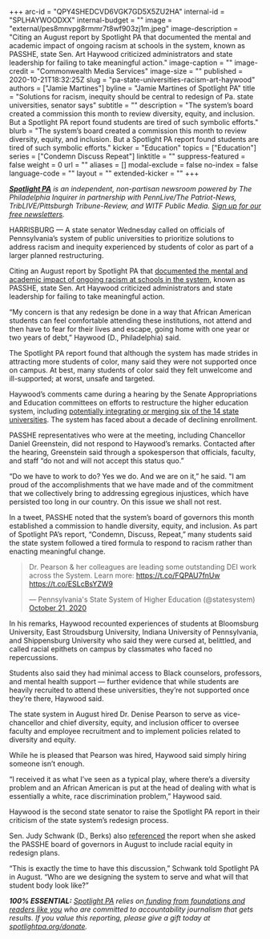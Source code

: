 +++
arc-id = "QPY4SHEDCVD6VGK7GD5X5ZU2HA"
internal-id = "SPLHAYWOODXX"
internal-budget = ""
image = "external/pes8mnvpg8rmmr7t8wf903zj1m.jpeg"
image-description = "Citing an August report by Spotlight PA that documented the mental and academic impact of ongoing racism at schools in the system, known as PASSHE, state Sen. Art Haywood criticized administrators and state leadership for failing to take meaningful action."
image-caption = ""
image-credit = "Commonwealth Media Services"
image-size = ""
published = 2020-10-21T18:32:25Z
slug = "pa-state-universities-racism-art-haywood"
authors = ["Jamie Martines"]
byline = "Jamie Martines of Spotlight PA"
title = "Solutions for racism, inequity should be central to redesign of Pa. state universities, senator says"
subtitle = ""
description = "The system’s board created a commission this month to review diversity, equity, and inclusion. But a Spotlight PA report found students are tired of such symbolic efforts."
blurb = "The system’s board created a commission this month to review diversity, equity, and inclusion. But a Spotlight PA report found students are tired of such symbolic efforts."
kicker = "Education"
topics = ["Education"]
series = ["Condemn Discuss Repeat"]
linktitle = ""
suppress-featured = false
weight = 0
url = ""
aliases = []
modal-exclude = false
no-index = false
language-code = ""
layout = ""
extended-kicker = ""
+++

<a href="https://www.spotlightpa.org/"><i><b>Spotlight PA</b></i></a><i> is an independent, non-partisan newsroom powered by The Philadelphia Inquirer in partnership with PennLive/The Patriot-News, TribLIVE/Pittsburgh Tribune-Review, and WITF Public Media. </i><a href="https://www.spotlightpa.org/newsletters"><i>Sign up for our free newsletters</i></a><i>.</i>

HARRISBURG — A state senator Wednesday called on officials of Pennsylvania’s system of public universities to prioritize solutions to address racism and inequity experienced by students of color as part of a larger planned restructuring.

Citing an August report by Spotlight PA that <a href="https://www.spotlightpa.org/news/2020/08/pennsylvania-public-universities-colleges-campus-racism/">documented the mental and academic impact of ongoing racism at schools in the system</a>, known as PASSHE, state Sen. Art Haywood criticized administrators and state leadership for failing to take meaningful action.

“My concern is that any redesign be done in a way that African American students can feel comfortable attending these institutions, not attend and then have to fear for their lives and escape, going home with one year or two years of debt,” Haywood (D., Philadelphia) said.

<script src="https://www.spotlightpa.org/embed.js" async></script><div data-spl-embed-version="1" data-spl-src="https://www.spotlightpa.org/embeds/newsletter/"></div>

The Spotlight PA report found that although the system has made strides in attracting more students of color, many said they were not supported once on campus. At best, many students of color said they felt unwelcome and ill-supported; at worst, unsafe and targeted.

Haywood’s comments came during a hearing by the Senate Appropriations and Education committees on efforts to restructure the higher education system, including <a href="https://triblive.com/news/pennsylvania/officials-at-pennsylvania-state-universities-move-forward-with-merger-study-as-iup-aims-at-its-own-restructuring-plan/">potentially integrating or merging six of the 14 state universities</a>. The system has faced about a decade of declining enrollment.

PASSHE representatives who were at the meeting, including Chancellor Daniel Greenstein, did not respond to Haywood’s remarks. Contacted after the hearing, Greenstein said through a spokesperson that officials, faculty, and staff “do not and will not accept this status quo.”

“Do we have to work to do? Yes we do. And we are on it,” he said. "I am proud of the accomplishments that we have made and of the commitment that we collectively bring to addressing egregious injustices, which have persisted too long in our country. On this issue we shall not rest.

In a tweet, PASSHE noted that the system’s board of governors this month established a commission to handle diversity, equity, and inclusion. As part of Spotlight PA’s report, “Condemn, Discuss, Repeat,” many students said the state system followed a tired formula to respond to racism rather than enacting meaningful change.

<blockquote class="twitter-tweet"><p lang="en" dir="ltr">Dr. Pearson &amp; her colleagues are leading some outstanding DEI work across the System. Learn more: <a href="https://t.co/FQPAU7fnUw">https://t.co/FQPAU7fnUw</a> <a href="https://t.co/ESLcBsYZW9">https://t.co/ESLcBsYZW9</a></p>&mdash; Pennsylvania&#39;s State System of Higher Education (@statesystem) <a href="https://twitter.com/statesystem/status/1318949493388304385?ref_src=twsrc%5Etfw">October 21, 2020</a></blockquote>
<script async src="https://platform.twitter.com/widgets.js" charset="utf-8"></script>


In his remarks, Haywood recounted experiences of students at Bloomsburg University, East Stroudsburg University, Indiana University of Pennsylvania, and Shippensburg University who said they were cursed at, belittled, and called racial epithets on campus by classmates who faced no repercussions.

Students also said they had minimal access to Black counselors, professors, and mental health support — further evidence that while students are heavily recruited to attend these universities, they’re not supported once they’re there, Haywood said.

The state system in August hired Dr. Denise Pearson to serve as vice-chancellor and chief diversity, equity, and inclusion officer to oversee faculty and employee recruitment and to implement policies related to diversity and equity.

While he is pleased that Pearson was hired, Haywood said simply hiring someone isn’t enough.

<script src="https://www.spotlightpa.org/embed.js" async></script><div data-spl-embed-version="1" data-spl-src="https://www.spotlightpa.org/embeds/donate/?teaser_text=Spotlight%20PA%20provides%20essential%2C%20public-service%20journalism%20thanks%20to%20readers%20like%20you.%20Help%20us%20continue%20that%20work."></div>

“I received it as what I’ve seen as a typical play, where there’s a diversity problem and an African American is put at the head of dealing with what is essentially a white, race discrimination problem,” Haywood said.

Haywood is the second state senator to raise the Spotlight PA report in their criticism of the state system’s redesign process.

Sen. Judy Schwank (D., Berks) also <a href="https://www.spotlightpa.org/news/2020/08/pa-campus-racism-state-system-judy-schwank-passhe/">referenced</a> the report when she asked the PASSHE board of governors in August to include racial equity in redesign plans.

“This is exactly the time to have this discussion,” Schwank told Spotlight PA in August. “Who are we designing the system to serve and what will that student body look like?”

<i><b>100% ESSENTIAL:</b></i><i> </i><a href="https://www.spotlightpa.org/"><i>Spotlight PA</i></a><i> relies on</i><a href="https://www.spotlightpa.org/support"><i> funding from foundations and readers like you</i></a><i> who are committed to accountability journalism that gets results. If you value this reporting, please give a gift today at </i><a href="http://spotlightpa.org/donate"><i>spotlightpa.org/donate</i></a><i>.</i>
